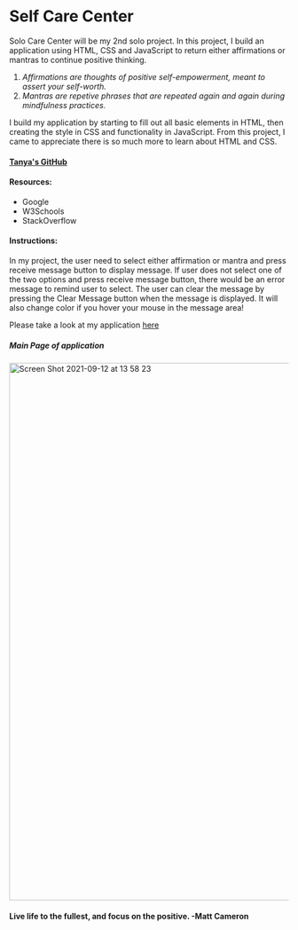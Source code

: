 # Self Care Center

Solo Care Center will be my 2nd solo project. In this project, I build an application using HTML, CSS and JavaScript to return either affirmations or mantras to continue positive thinking.

1. *Affirmations are thoughts of positive self-empowerment, meant to assert your self-worth.*
2. *Mantras are repetive phrases that are repeated again and again during mindfulness practices.*

I build my application by starting to fill out all basic elements in HTML, then creating the style in CSS and functionality in JavaScript. From this project, I came to appreciate there is so much more to learn about HTML and CSS.

#### [Tanya's GitHub](https://github.com/tanyazhuge)

#### Resources:
- Google
- W3Schools
- StackOverflow

#### Instructions:
In my project, the user need to select either affirmation or mantra and press receive message button to display message. If user does not select one of the two options and press receive message button, there would be an error message to remind user to select. The user can clear the message by pressing the Clear Message button when the message is displayed. It will also change color if you hover your mouse in the message area!

Please take a look at my application [here](https://tanyazhuge.github.io/self-care-center/)

##### Main Page of application
<img width="969" alt="Screen Shot 2021-09-12 at 13 58 23" src="https://user-images.githubusercontent.com/87670195/133002594-626d3f06-5c61-4e25-9776-fd793766b333.png">

#### Live life to the fullest, and focus on the positive. -Matt Cameron ####
